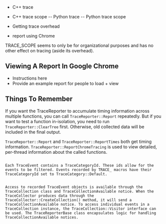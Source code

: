 - C++ trace
- C++ trace scope
-- Python trace
-- Python trace scope

- Getting trace overhead
- report using Chrome

TRACE_SCOPE seems to only be for organizational purposes and has no
other effect on tracing (aside its overhead).


## Viewing A Report In Google Chrome
- Instructions here
- Provide an example report for people to load + view


## Things To Remember
If you want the TraceReporter to accumulate timing information across
multiple functions, you can call `TraceReporter::Report` repeatedly.
But if you want to test a function in-isolation, you need to run
`TraceReporter::ClearTree` first. Otherwise, old collected data will be
included in the final output.

`TraceReporter::Report` and `TraceReporter::ReportTimes` both get timing
information. `TraceReporter::ReportChromeTracing` is used to view
detailed, per-thread information about the called functions.


```

Each TraceEvent contains a TraceCategoryId. These ids allow for the events to be filtered. Events recorded by TRACE_ macros have their TraceCategoryId set to TraceCategory::Default.


Access to recorded TraceEvent objects is available through the TraceCollection class and TraceCollectionAvailable notice. When the TraceCollector produces data through the TraceCollector::CreateCollection() method, it will send a TraceCollectionAvailable notice. To access individual events in a TraceCollection instance, the TraceCollection::Visitor interface can be used. The TraceReporterBase class encapsulates logic for handling TraceCollectionAvailable notices.

```
